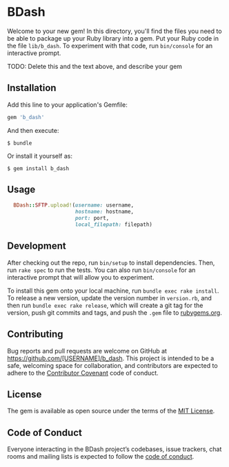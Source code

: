 # BDash

Welcome to your new gem! In this directory, you'll find the files you need to be able to package up your Ruby library into a gem. Put your Ruby code in the file `lib/b_dash`. To experiment with that code, run `bin/console` for an interactive prompt.

TODO: Delete this and the text above, and describe your gem

## Installation

Add this line to your application's Gemfile:

```ruby
gem 'b_dash'
```

And then execute:

    $ bundle

Or install it yourself as:

    $ gem install b_dash

## Usage

```ruby
  BDash::SFTP.upload!(username: username,
                      hostname: hostname,
                      port: port,
                      local_filepath: filepath)
```

## Development

After checking out the repo, run `bin/setup` to install dependencies. Then, run `rake spec` to run the tests. You can also run `bin/console` for an interactive prompt that will allow you to experiment.

To install this gem onto your local machine, run `bundle exec rake install`. To release a new version, update the version number in `version.rb`, and then run `bundle exec rake release`, which will create a git tag for the version, push git commits and tags, and push the `.gem` file to [rubygems.org](https://rubygems.org).

## Contributing

Bug reports and pull requests are welcome on GitHub at https://github.com/[USERNAME]/b_dash. This project is intended to be a safe, welcoming space for collaboration, and contributors are expected to adhere to the [Contributor Covenant](http://contributor-covenant.org) code of conduct.

## License

The gem is available as open source under the terms of the [MIT License](https://opensource.org/licenses/MIT).

## Code of Conduct

Everyone interacting in the BDash project’s codebases, issue trackers, chat rooms and mailing lists is expected to follow the [code of conduct](https://github.com/[USERNAME]/b_dash/blob/master/CODE_OF_CONDUCT.md).
